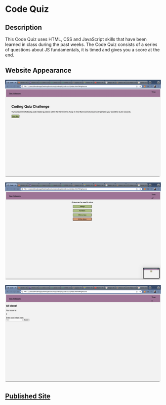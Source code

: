 # Code Quiz

## Description

This Code Quiz uses HTML, CSS and JavaScript skills that have been learned in class during the past weeks. The Code Quiz consists of a series of questions about JS fundamentals, it is timed and gives you a score at the end.

## Website Appearance 

![Demo of quiz start](./assets/images/screenshot1.png)

![Demo of questions.](./assets/images/screenshot2.png)

![Demo of end of quiz.](./assets/images/screenshot3.png)

## [Published Site](https://dinoabrego.github.io/code-quiz/)

